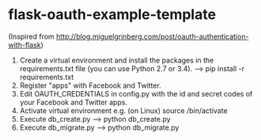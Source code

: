 flask-oauth-example-template
============================
(Inspired from http://blog.miguelgrinberg.com/post/oauth-authentication-with-flask)
1. Create a virtual environment and install the packages in the requirements.txt file (you can use Python 2.7 or 3.4).
   --> pip install -r requirements.txt
2. Register "apps" with Facebook and Twitter.
3. Edit OAUTH_CREDENTIALS in config.py with the id and secret codes of your Facebook and Twitter apps.
4. Activate virtual environment
   e.g. (on Linux) source <virtualenv directory name>/bin/activate
5. Execute db_create.py
   --> python db_create.py
6. Execute db_migrate.py
   --> python db_migrate.py
